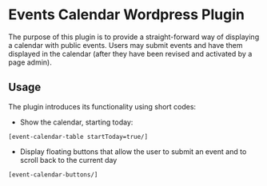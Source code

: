 # Events Calendar Wordpress Plugin

The purpose of this plugin is to provide a straight-forward way of
displaying a calendar with public events. Users may submit events and have
them displayed in the calendar (after they have been revised and activated by
a page admin).


## Usage

The plugin introduces its functionality using short codes:

* Show the calendar, starting today:
```
[event-calendar-table startToday=true/]
```
* Display floating buttons that allow the user to submit an event and to scroll
 back to the current day
 ```
 [event-calendar-buttons/]
 ```
